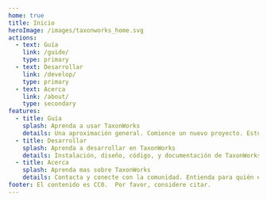 ```yaml
---
home: true
title: Inicio
heroImage: /images/taxonworks_home.svg
actions: 
  - text: Guía
    link: /guide/
    type: primary
  - text: Desarrollar
    link: /develop/
    type: primary
  - text: Acerca
    link: /about/
    type: secondary
features:
  - title: Guía
    splash: Aprenda a usar TaxonWorks 
    details: Una aproximación general. Comience un nuevo proyecto. Estudie los manuales, mire videos, obtenga tips, aprenda las mejores practicas de SOPs, responda "Cómo lo hago?" desde FAQs, aprenda a mover los dato con importación y exportación, conectar flujos de trabajo con la API. Solicita nuevas características, crea reportes de errores.
  - title: Desarrollar
    splash: Aprenda a desarrollar en TaxonWorks
    details: Instalación, diseño, código, y documentación de TaxonWorks. Encontrar codigo fuente, modelos de datos y documentación técnica. Seguimiento de problemas. Construye este sitio!
  - title: Acerca
    splash: Aprenda mas sobre TaxonWorks
    details: Contacta y conecte con la comunidad. Entienda para quién es TaxonWorks. Cite el proyecto. Encuentre usuarios, sus datos, y ejemplos de uso. Lea mas sobre su pasado, presente y futuro. Sepa mas acerca de la informática de la biodiversidad.
footer: El contenido es CC0.  Por favor, considere citar.
---
```

